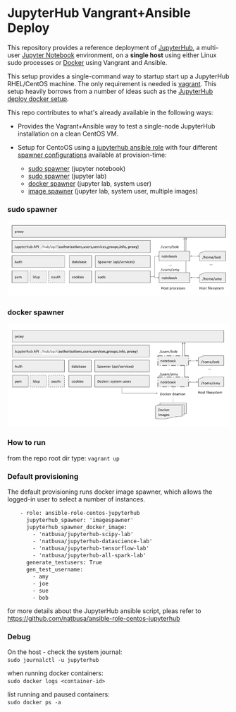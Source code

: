 # JupyterHub Vangrant+Ansible Deploy

This repository provides a reference deployment of [JupyterHub](https://github.com/jupyter/jupyterhub), a multi-user [Jupyter Notebook](http://jupyter.org/) environment, on a **single host** using either Linux sudo processes or [Docker](https://docs.docker.com) using Vangrant and Ansible.

This setup provides a single-command way to startup start up a JupyterHub RHEL/CentOS machine. 
The only requirement is needed is [vagrant](https://www.vagrantup.com/). This setup heavily borrows from a number of ideas such as the [JupyterHub deploy docker setup](https://github.com/jupyterhub/jupyterhub-deploy-docker).

This repo contributes to what's already available in the following ways:
 
* Provides the Vagrant+Ansible way to test a single-node JupyterHub installation on a clean CentOS VM.
* Setup for CentoOS using a [jupyterhub ansible role](https://github.com/natbusa/ansible-role-centos-jupyterhub) with four different [spawner configurations](https://github.com/jupyter/dockerspawner) available at provision-time:

  * [sudo spawner](https://github.com/jupyterhub/sudospawner) (jupyter notebook)
  * [sudo spawner](https://github.com/jupyterhub/sudospawner) (jupyter lab)
  * [docker spawner](https://github.com/jupyterhub/dockerspawner) (jupyter lab, system user)
  * [image spawner](https://github.com/ryanlovett/imagespawner/blob/master/imagespawner.py) (jupyter lab, system user, multiple images)
  
### sudo spawner
![JupyterHub single host sudo spawner deployment](docs/sudospawner.diagram.png)

### docker spawner
![JupyterHub single host sudo spawner deployment](docs/dockerspawner.diagram.png)

### How to run 

from the repo root dir type: `vagrant up`

### Default provisioning

The default provisioning runs docker image spawner, which allows the logged-in user to select a number of instances.

```
    - role: ansible-role-centos-jupyterhub
      jupyterhub_spawner: 'imagespawner'
      jupyterhub_spawner_docker_image:
        - 'natbusa/jupyterhub-scipy-lab'
        - 'natbusa/jupyterhub-datascience-lab'
        - 'natbusa/jupyterhub-tensorflow-lab'
        - 'natbusa/jupyterhub-all-spark-lab'
      generate_testusers: True
      gen_test_username:
        - amy
        - joe
        - sue
        - bob
```

for more details about the JupyterHub ansible script, pleas refer to https://github.com/natbusa/ansible-role-centos-jupyterhub

### Debug

On the host - check the system journal:   
`sudo journalctl -u jupyterhub`

when running docker containers:   
`sudo docker logs <container-id>`

list running and paused containers:  
`sudo docker ps -a`

